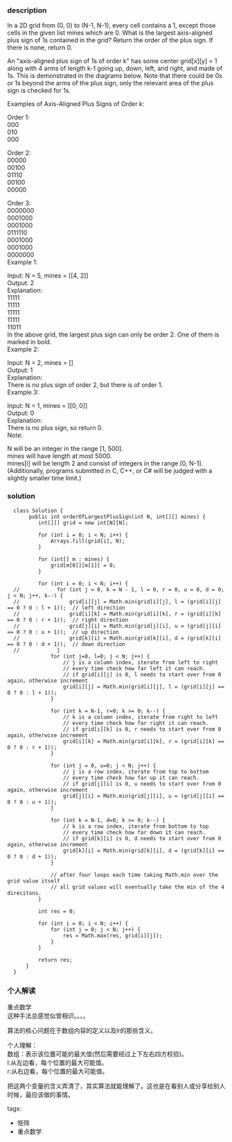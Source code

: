 ### description    
  In a 2D grid from (0, 0) to (N-1, N-1), every cell contains a 1, except those cells in the given list mines which are 0. What is the largest axis-aligned plus sign of 1s contained in the grid? Return the order of the plus sign. If there is none, return 0.  
    
  An "axis-aligned plus sign of 1s of order k" has some center grid[x][y] = 1 along with 4 arms of length k-1 going up, down, left, and right, and made of 1s. This is demonstrated in the diagrams below. Note that there could be 0s or 1s beyond the arms of the plus sign, only the relevant area of the plus sign is checked for 1s.  
    
  Examples of Axis-Aligned Plus Signs of Order k:  
    
  Order 1:  
  000  
  010  
  000  
    
  Order 2:  
  00000  
  00100  
  01110  
  00100  
  00000  
    
  Order 3:  
  0000000  
  0001000  
  0001000  
  0111110  
  0001000  
  0001000  
  0000000  
  Example 1:  
    
  Input: N = 5, mines = [[4, 2]]  
  Output: 2  
  Explanation:  
  11111  
  11111  
  11111  
  11111  
  11011  
  In the above grid, the largest plus sign can only be order 2.  One of them is marked in bold.  
  Example 2:  
    
  Input: N = 2, mines = []  
  Output: 1  
  Explanation:  
  There is no plus sign of order 2, but there is of order 1.  
  Example 3:  
    
  Input: N = 1, mines = [[0, 0]]  
  Output: 0  
  Explanation:  
  There is no plus sign, so return 0.  
  Note:  
    
  N will be an integer in the range [1, 500].  
  mines will have length at most 5000.  
  mines[i] will be length 2 and consist of integers in the range [0, N-1].  
  (Additionally, programs submitted in C, C++, or C# will be judged with a slightly smaller time limit.)  
### solution    
```    
  class Solution {  
       public int orderOfLargestPlusSign(int N, int[][] mines) {  
          int[][] grid = new int[N][N];  
    
          for (int i = 0; i < N; i++) {  
              Arrays.fill(grid[i], N);  
          }  
    
          for (int[] m : mines) {  
              grid[m[0]][m[1]] = 0;  
          }  
    
          for (int i = 0; i < N; i++) {  
  //            for (int j = 0, k = N - 1, l = 0, r = 0, u = 0, d = 0; j < N; j++, k--) {  
  //                grid[i][j] = Math.min(grid[i][j], l = (grid[i][j] == 0 ? 0 : l + 1));  // left direction  
  //                grid[i][k] = Math.min(grid[i][k], r = (grid[i][k] == 0 ? 0 : r + 1));  // right direction  
  //                grid[j][i] = Math.min(grid[j][i], u = (grid[j][i] == 0 ? 0 : u + 1));  // up direction  
  //                grid[k][i] = Math.min(grid[k][i], d = (grid[k][i] == 0 ? 0 : d + 1));  // down direction  
  //            }  
              for (int j=0, l=0; j < N; j++) {  
                  // j is a column index, iterate from left to right  
                  // every time check how far left it can reach.  
                  // if grid[i][j] is 0, l needs to start over from 0 again, otherwise increment  
                  grid[i][j] = Math.min(grid[i][j], l = (grid[i][j] == 0 ? 0 : l + 1));  
              }  
    
              for (int k = N-1, r=0; k >= 0; k--) {  
                  // k is a column index, iterate from right to left  
                  // every time check how far right it can reach.  
                  // if grid[i][k] is 0, r needs to start over from 0 again, otherwise increment  
                  grid[i][k] = Math.min(grid[i][k], r = (grid[i][k] == 0 ? 0 : r + 1));  
              }  
    
              for (int j = 0, u=0; j < N; j++) {  
                  // j is a row index, iterate from top to bottom  
                  // every time check how far up it can reach.  
                  // if grid[j][i] is 0, u needs to start over from 0 again, otherwise increment  
                  grid[j][i] = Math.min(grid[j][i], u = (grid[j][i] == 0 ? 0 : u + 1));  
              }  
    
              for (int k = N-1, d=0; k >= 0; k--) {  
                  // k is a row index, iterate from bottom to top  
                  // every time check how far down it can reach.  
                  // if grid[k][i] is 0, d needs to start over from 0 again, otherwise increment  
                  grid[k][i] = Math.min(grid[k][i], d = (grid[k][i] == 0 ? 0 : d + 1));  
              }  
    
              // after four loops each time taking Math.min over the grid value itself  
              // all grid values will eventually take the min of the 4 direcitons.  
          }  
    
          int res = 0;  
    
          for (int i = 0; i < N; i++) {  
              for (int j = 0; j < N; j++) {  
                  res = Math.max(res, grid[i][j]);  
              }  
          }  
    
          return res;  
      }  
  }  
```    
    
### 个人解读    
  重点数学  
  这种手法总感觉似曾相识。。。。  
    
  算法的核心问题在于数组内容的定义以及lr的那些含义。  
    
  个人理解：  
  数组：表示该位置可能的最大值(然后需要经过上下左右四方校验)。  
  l:从左边看，每个位置的最大可能值。  
  r:从右边看，每个位置的最大可能值。  
    
  把这两个变量的含义弄清了，其实算法就能理解了。这也是在看别人或分享给别人时候，最应该做的事情。    
    
tags:    
  -  矩阵  
  -  重点数学  
